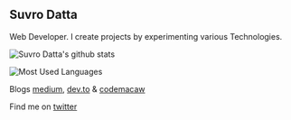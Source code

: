 ## Suvro Datta

Web Developer. I create projects by experimenting various Technologies. 

![Suvro Datta's github stats](https://github-readme-stats.vercel.app/api?username=suvrodattamitu&count_private=true)

![Most Used Languages](https://github-readme-stats.vercel.app/api/top-langs/?username=suvrodattamitu&layout=compact)

Blogs [medium](https://medium.com/@suvrodattamitu), [dev.to](https://dev.to/suvrodattamitu) & [codemacaw](http://codemacaw.com/)

Find me on [twitter](https://twitter.com/suvrodattamitu)
